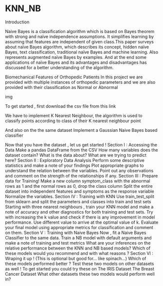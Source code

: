 # KNN_NB
Introduction

Naive Bayes is a classification algorithm which is based on Bayes theorem with strong and naïve independence assumptions. It simplifies learning by assuming that features are independent of given class.This paper surveys about naïve Bayes algorithm, which describes its concept, hidden naïve Bayes, text classification, traditional naïve Bayes and machine learning. Also represents augmented naïve Bayes by examples. And at the end some applications of naïve Bayes and its advantages and disadvantages has discussed for a better understanding of the algorithm.

Biomechanical Features of Orthopedic Patients In this project we are provided with multiple instances of orthopedic parameters and we are also provided with their classification as Normal or Abnormal

img

To get started , first download the csv file from this link

We have to implement K Nearest Neighbour, the algorithm is used to classify points according to class of their K nearest neighbour point

And also on the the same dataset Implement a Gaussian Naive Bayes based classifier

Now that you have the dataset , let us get started ! Section I : Accessing the Data Make a pandas DataFrame from the CSV How many variables does the dataset contain? What is the data about? What are we trying to predict here? Section II : Exploratory Data Analysis Perform some descriptive statistics and make a note of your findings Plot appropriate graphs to understand the relation between the variables. Point out any observations and comment on the strength of the relationships if any. Section III : Prepare data for Training! Make a new column symptom_class with the abnormal rows as 1 and the normal rows as 0, drop the class column Split the entire dataset into independent features and symptoms as the response variable Normalize the variables. Section IV : Training with KNN Use train_test_split from sklearn and split the parameters and classes into train and test sets Starting with three nearest neighbours , train your KNN model and make a note of accuracy and other diagnostics for both training and test sets. Try with increasing the k value and check if there is any improvement in model performance. Use different value to arrive at the optimal value of k. Evaluate your final model using appropriate metrics for classification and comment on them. Section V : Training with Naive Bayes Now , fit a Naive Bayes Classifier to the same data. Train a NB model with default arguments and make a note of training and test metrics What are your inferences on the relative performance between the KNN and NB based models? Which of these models would you recommend and with what reasons ? Section VI : Wraping it up ! (This is optional but good for... like spinach...) Which of these models performed better ? Test these two models on other datasets as well ! To get started you could try these on The IRIS Dataset The Breast Cancer Dataset What other datasets these two models would perform well in?
